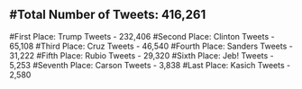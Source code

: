 #Total Number of Tweets: 416,261 
---
#First Place: Trump Tweets - 232,406
#Second Place: Clinton Tweets - 65,108
#Third Place: Cruz Tweets - 46,540
#Fourth Place: Sanders Tweets - 31,222
#Fifth Place: Rubio Tweets - 29,320
#Sixth Place: Jeb! Tweets - 5,253
#Seventh Place: Carson Tweets - 3,838
#Last Place: Kasich Tweets - 2,580
